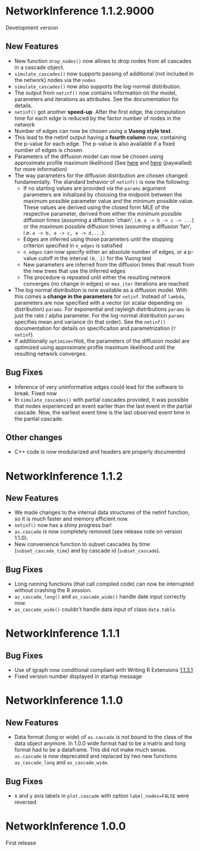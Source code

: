 # NetworkInference 1.1.2.9000

Development version

## New Features

* New function `drop_nodes()` now allows to drop nodes from all cascades in a cascade object.
* `simulate_cascades()` now supports passing of additional (not included in the network) nodes via the `nodes`
* `simulate_cascades()` now also supports the log-normal distribution.
* The output from `netinf()` now contains information on the model, parameters and iterations as attributes. See the documentation for details.
* `netinf()` got another **speed-up**. After the first edge, the computation time for each edge is reduced by the factor number of nodes in the network
* Number of edges can now be chosen using a **Vuong style test**.
* This lead to the netinf output having a **fourth column** now, containing the 
p-value for each edge. The p-value is also available if a fixed number of edges
is chosen.
* Parameters of the diffusion model can now be chosen using approximate profile
    maximum likelihood (See [here](https://www.jstor.org/stable/2240385?seq=1#page_scan_tab_contents) and [here](https://www.jstor.org/stable/2965560?seq=1#page_scan_tab_contents) (paywalled) for more information)
* The way parameters for the diffusion distribution are chosen changed
    fundamentally. The standard behavior of `netinf()` is now the following:
    - If no starting values are provided via the `params` argument parameters
        are initialized by choosing the midpoint between the maximum possible
        parameter value and the minimum possible value. These values are derived
        using the closed form MLE of the respective parameter, derived from
        either the minimum possible diffusion times (assuming a diffusion
        'chain', i.e. `a -> b -> c -> ...`) or the maximum possible diffusion
        times (assuming a diffusion 'fan', i.e. `a -> b, a -> c, a -> d,...`).
    - Edges are inferred using those parameters until the stopping criterion
        specified in `n_edges` is satisfied
    - `n_edges` can now specify either an absolute number of edges, or a p-value
        cutoff in the interval `(0, 1)` for the Vuong test
    - New parameters are inferred from the diffusion times that result from the 
        new trees that use the inferred edges
    - The procedure is repeated until either the resulting network converges (no
        change in edges) or `max_iter` iterations are reached
* The log normal distribution is now available as a diffusion model. With this comes a **change in the parameters** for `netinf`. Instead of `lambda`, parameters are now specified with a vector (or scalar depending on distribution) `params`. For exponential and rayleigh distributions `params` is just the rate / alpha parameter. For the log-normal distribution `params` specifies mean and variance (in that order). See the `netinf()` documentation for details on specificaiton and parametrization (`?netinf`).
* If additionally `optimize=TRUE`, the parameters of the diffusion model are optimized using approximate profile maximum likelihood until the resulting network converges. 

## Bug Fixes

* Inference of very uninformative edges could lead for the software to break. Fixed now 
* In `simulate_cascades()` with partial cascades provided, it was possible that nodes experienced an event earlier than the last event in the partial cascade. Now, the earliest event time is the last observed event time in the partial cascade.

## Other changes

* C++ code is now modularized and headers are properly documented

# NetworkInference 1.1.2

## New Features

* We made changes to the internal data structures of the netinf function, so it is much faster and memory efficient now.
* `netinf()` now has a shiny progress bar!
* `as.cascade` is now completely removed (see release note on version 1.1.0).
* New convenience function to subset cascades by time (`subset_cascade_time`) and by cascade id (`subset_cascade`).

## Bug Fixes
* Long running functions (that call compiled code) can now be interrupted without crashing the R session.
* `as_cascade_long()` and `as_cascade_wide()` handle date input correctly now.
* `as_cascade_wide()` couldn't handle data input of class `data.table`. 

# NetworkInference 1.1.1

## Bug Fixes

* Use of igraph now conditional compliant with Writing R Extensions [1.1.3.1](https://cran.r-project.org/doc/manuals/r-release/R-exts.html#Suggested-packages)
* Fixed version number displayed in startup message

# NetworkInference 1.1.0

## New Features

* Data format (long or wide) of `as.cascade` is not bound to the class of the data object anymore. In 1.0.0 wide format had to be a matrix and long format had to be a dataframe. This did not make much sense. `as.cascade` is now deprecated and replaced by two new functions `as_cascade_long` and `as_cascade_wide`.

## Bug Fixes

* x and y axis labels in `plot.cascade` with option `label_nodes=FALSE` were
    reversed


# NetworkInference 1.0.0

First release
